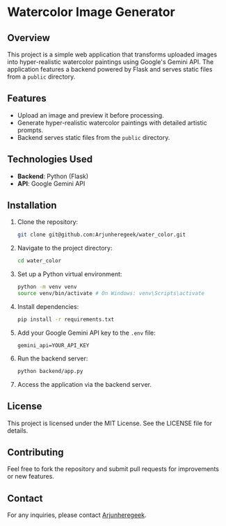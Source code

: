 # Watercolor Image Generator

## Overview
This project is a simple web application that transforms uploaded images into hyper-realistic watercolor paintings using Google's Gemini API. The application features a backend powered by Flask and serves static files from a `public` directory.

## Features
- Upload an image and preview it before processing.
- Generate hyper-realistic watercolor paintings with detailed artistic prompts.
- Backend serves static files from the `public` directory.

## Technologies Used
- **Backend**: Python (Flask)
- **API**: Google Gemini API

## Installation
1. Clone the repository:
   ```bash
   git clone git@github.com:Arjunheregeek/water_color.git
   ```
2. Navigate to the project directory:
   ```bash
   cd water_color
   ```
3. Set up a Python virtual environment:
   ```bash
   python -m venv venv
   source venv/bin/activate # On Windows: venv\Scripts\activate
   ```
4. Install dependencies:
   ```bash
   pip install -r requirements.txt
   ```
5. Add your Google Gemini API key to the `.env` file:
   ```properties
   gemini_api=YOUR_API_KEY
   ```
6. Run the backend server:
   ```bash
   python backend/app.py
   ```
7. Access the application via the backend server.

## License
This project is licensed under the MIT License. See the LICENSE file for details.

## Contributing
Feel free to fork the repository and submit pull requests for improvements or new features.

## Contact
For any inquiries, please contact [Arjunheregeek](mailto:arjunheregeek@example.com).
